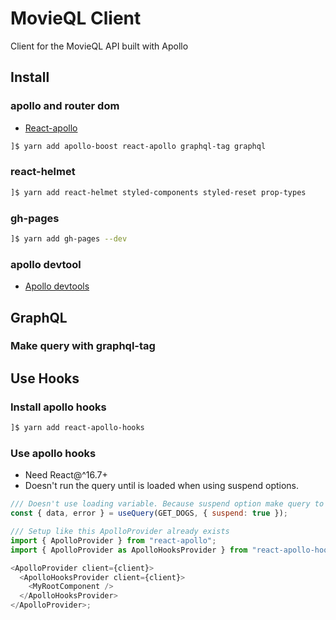 # MovieQL Client

Client for the MovieQL API built with Apollo

## Install

### apollo and router dom

- [React-apollo](https://github.com/apollographql/react-apollo)

```bash
]$ yarn add apollo-boost react-apollo graphql-tag graphql
```

### react-helmet

```bash
]$ yarn add react-helmet styled-components styled-reset prop-types
```

### gh-pages

```bash
]$ yarn add gh-pages --dev
```

### apollo devtool

- [Apollo devtools](https://github.com/apollographql/react-apollo)

## GraphQL

### Make query with graphql-tag

## Use Hooks

### Install apollo hooks

```bash
]$ yarn add react-apollo-hooks
```

### Use apollo hooks

- Need React@^16.7+
- Doesn't run the query until is loaded when using suspend options.

```javascript
/// Doesn't use loading variable. Because suspend option make query to suspend until data is loaded
const { data, error } = useQuery(GET_DOGS, { suspend: true });
```

```javascript
/// Setup like this ApolloProvider already exists
import { ApolloProvider } from "react-apollo";
import { ApolloProvider as ApolloHooksProvider } from "react-apollo-hooks";

<ApolloProvider client={client}>
  <ApolloHooksProvider client={client}>
    <MyRootComponent />
  </ApolloHooksProvider>
</ApolloProvider>;
```
